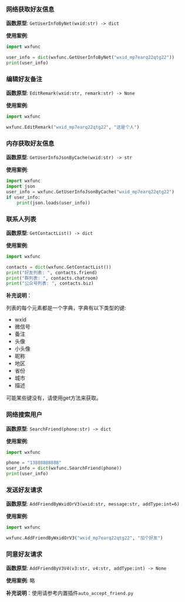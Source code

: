 
### 网络获取好友信息

**函数原型**: `GetUserInfoByNet(wxid:str) -> dict`


**使用案例**: 
```python
import wxfunc

user_info = dict(wxfunc.GetUserInfoByNet("wxid_mp7earq22qtg22"))
print(user_info)
```


### 编辑好友备注

**函数原型**: `EditRemark(wxid:str, remark:str) -> None`


**使用案例**: 
```python
import wxfunc

wxfunc.EditRemark("wxid_mp7earq22qtg22", "这是个人")
```

### 内存获取好友信息

**函数原型**: `GetUserInfoJsonByCache(wxid:str) -> str`


**使用案例**: 

```python
import wxfunc
import json
user_info = wxfunc.GetUserInfoJsonByCache("wxid_mp7earq22qtg22")
if user_info:
    print(json.loads(user_info))
```

### 联系人列表

**函数原型**: `GetContactList() -> dict`

**使用案例**: 

```python
import wxfunc

contacts = dict(wxfunc.GetContactList())
print("好友列表: ", contacts.friend)
print("群列表: ", contacts.chatroom)
print("公众号列表: ", contacts.biz)
```

**补充说明**：

列表的每个元素都是一个字典，字典有以下类型的键:

- wxid
- 微信号
- 备注
- 头像
- 小头像
- 昵称
- 地区
- 省份
- 城市
- 描述

可能某些键没有，请使用get方法来获取。

### 网络搜索用户

**函数原型**: `SearchFriend(phone:str) -> dict`


**使用案例**: 

```python
import wxfunc

phone = "13888888888"
user_info = dict(wxfunc.SearchFriend(phone))
print(user_info)
```

### 发送好友请求

**函数原型**: `AddFriendByWxidOrV3(wxid:str, message:str, addType:int=6)`


**使用案例**: 

```python
import wxfunc

wxfunc.AddFriendByWxidOrV3("wxid_mp7earq22qtg22", "加个好友")
```

### 同意好友请求

**函数原型**: `AddFriendByV3V4(v3:str, v4:str, addType:int) -> None`


**使用案例**: 略

**补充说明**：使用请参考内置插件`auto_accept_friend.py`















